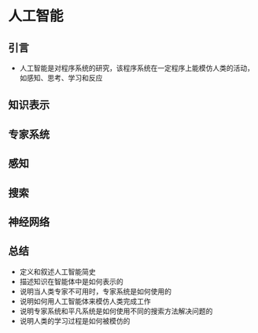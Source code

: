 # 人工智能

## 引言

- 人工智能是对程序系统的研究，该程序系统在一定程序上能模仿人类的活动，如感知、思考、学习和反应

## 知识表示

## 专家系统

## 感知

## 搜索

## 神经网络

## 总结

- 定义和叙述人工智能简史
- 描述知识在智能体中是如何表示的
- 说明当人类专家不可用时，专家系统是如何使用的
- 说明如何用人工智能体来模仿人类完成工作
- 说明专家系统和平凡系统是如何使用不同的搜索方法解决问题的
- 说明人类的学习过程是如何被模仿的
